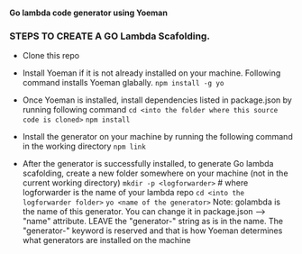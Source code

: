 #### Go lambda code generator using Yoeman

### STEPS TO CREATE A GO Lambda Scafolding.
- Clone this repo
- Install Yoeman if it is not already installed on your machine. Following command installs Yoeman glabally.
  `npm install -g yo`

- Once Yoeman is installed, install dependencies listed in package.json by running following command
  `cd <into the folder where this source code is cloned>`
  `npm install`

- Install the generator on your machine by running the following command in the working directory
  `npm link`

- After the generator is successfully installed, to generate Go lambda scafolding, create a new folder somewhere on your machine (not in the current working directory)
  `mkdir -p <logforwarder>`  # where logforwarder is the name of your lambda repo
  `cd <into the logforwarder folder>`
  `yo <name of the generator>`
Note: golambda is the name of this generator. You can change it in package.json --> "name" attribute. LEAVE the "generator-" string as is 
in the name. The "generator-" keyword is reserved and that is how Yoeman determines what generators are installed on the machine
